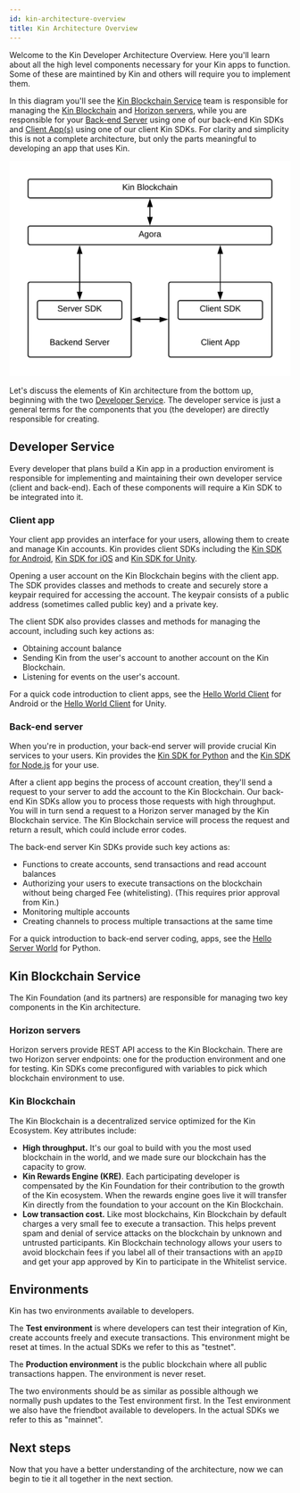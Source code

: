 ```yaml
---
id: kin-architecture-overview
title: Kin Architecture Overview
---
```


Welcome to the Kin Developer Architecture Overview. Here you'll learn about all the high level components necessary for your Kin apps to function.  Some of these are maintined by Kin and others will require you to implement them.

In this diagram you'll see the [Kin Blockchain Service](#kin-blockchain-service) team is responsible for managing the [Kin Blockchain](#kin-blockchain) and [Horizon servers](#horizon-servers), while you are responsible for your [Back-end Server](#back-end-server) using one of our back-end Kin SDKs and [Client App(s)](#client-app) using one of our client Kin SDKs. For clarity and simplicity this is not a complete architecture, but only the parts meaningful to developing an app that uses Kin.

![](../img/kin-architecture-overview.png)

Let's discuss the elements of Kin architecture from the bottom up, beginning with the two [Developer Service](#developer-service).  The developer service is just a general terms for the components that you (the developer) are directly responsible for creating.


## Developer Service

Every developer that plans build a Kin app in a production enviroment is responsible for implementing and maintaining their own developer service (client and back-end).  Each of these components will require a Kin SDK to be integrated into it.

### Client app

Your client app provides an interface for your users, allowing them to create and manage Kin accounts. Kin provides client SDKs including the [Kin SDK for Android](/android/sdk), [Kin SDK for iOS](/ios/sdk) and [Kin SDK for Unity](/unity/sdk).

Opening a user account on the Kin Blockchain begins with the client app. The SDK provides classes and methods to create and securely store a keypair required for accessing the account. The keypair consists of a public address (sometimes called public key) and a private key.

The client SDK also provides classes and methods for managing the account, including such key actions as:

- Obtaining account balance
- Sending Kin from the user's account to another account on the Kin Blockchain.
- Listening for events on the user's account.

For a quick code introduction to client apps, see the [Hello World Client](/android/hi-kin) for Android or the [Hello World Client](/unity/hi-kin) for Unity.

### Back-end server

When you're in production, your back-end server will provide crucial Kin services to your users. Kin provides the [Kin SDK for Python](/python/sdk) and the [Kin SDK for Node.js](/nodejs/sdk) for your use.

After a client app begins the process of account creation, they'll send a request to your server to add the account to the Kin Blockchain. Our back-end Kin SDKs allow you to process those requests with high throughput. You will in turn send a request to a Horizon server managed by the Kin Blockchain service. The Kin Blockchain service will process the request and return a result, which could include error codes.

The back-end server Kin SDKs provide such key actions as:

- Functions to create accounts, send transactions and read account balances
- Authorizing your users to execute transactions on the blockchain without being charged Fee (whitelisting). (This requires prior approval from Kin.)
- Monitoring multiple accounts
- Creating channels to process multiple transactions at the same time

For a quick introduction to back-end server coding, apps, see the [Hello Server World](/python/hi-kin) for Python.

## Kin Blockchain Service

The Kin Foundation (and its partners) are responsible for managing two key components in the Kin architecture.

### Horizon servers

Horizon servers provide REST API access to the Kin Blockchain. There are two Horizon server endpoints: one for the production environment and one for testing. Kin SDKs come preconfigured with variables to pick which blockchain environment to use.

### Kin Blockchain

The Kin Blockchain is a decentralized service optimized for the Kin Ecosystem. Key attributes include:

- **High throughput.** It's our goal to build with you the most used blockchain in the world, and we made sure our blockchain has the capacity to grow.
- **Kin Rewards Engine (KRE)**. Each participating developer is compensated by the Kin Foundation for their contribution to the growth of the Kin ecosystem. When the rewards engine goes live it will transfer Kin directly from the foundation to your account on the Kin Blockchain.
- **Low transaction cost.** Like most blockchains, Kin Blockchain by default charges a very small fee to execute a transaction. This helps prevent spam and denial of service attacks on the blockchain by unknown and untrusted participants. Kin Blockchain technology allows your users to avoid blockchain fees if you label all of their transactions with an `appID` and get your app approved by Kin to participate in the Whitelist service.

## Environments
Kin has two environments available to developers.

The **Test environment** is where developers can test their integration of Kin, create accounts freely and execute transactions. This environment might be reset at times. In the actual SDKs we refer to this as "testnet".

The **Production environment** is the public blockchain where all public transactions happen. The environment is never reset.

The two environments should be as similar as possible although we normally push updates to the Test environment first. In the Test environment we also have the friendbot available to developers.  In the actual SDKs we refer to this as "mainnet".

## Next steps
Now that you have a better understanding of the architecture, now we can begin to tie it all together in the next section.
